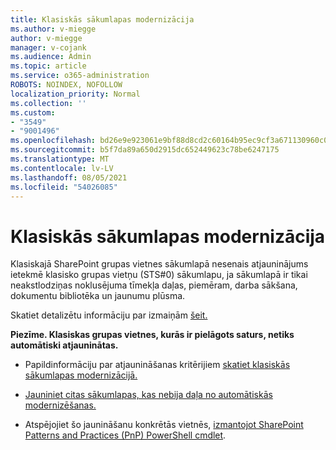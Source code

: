 ```yaml
---
title: Klasiskās sākumlapas modernizācija
ms.author: v-miegge
author: v-miegge
manager: v-cojank
ms.audience: Admin
ms.topic: article
ms.service: o365-administration
ROBOTS: NOINDEX, NOFOLLOW
localization_priority: Normal
ms.collection: ''
ms.custom:
- "3549"
- "9001496"
ms.openlocfilehash: bd26e9e923061e9bf88d8cd2c60164b95ec9cf3a671130960c0412e3f31acbaf
ms.sourcegitcommit: b5f7da89a650d2915dc652449623c78be6247175
ms.translationtype: MT
ms.contentlocale: lv-LV
ms.lasthandoff: 08/05/2021
ms.locfileid: "54026085"
---
```

# <a name="modernize-the-classic-home-page"></a>Klasiskās sākumlapas modernizācija

Klasiskajā SharePoint grupas vietnes sākumlapā nesenais atjauninājums ietekmē klasisko grupas vietņu (STS#0) sākumlapu, ja sākumlapā ir tikai neakstlodziņas noklusējuma tīmekļa daļas, piemēram, darba sākšana, dokumentu bibliotēka un jaunumu plūsma. 

Skatiet detalizētu informāciju par izmaiņām [šeit.](https://docs.microsoft.com/sharepoint/sharepointonline/media/homepage-upgrade-gif.gif) 

**Piezīme. Klasiskas grupas vietnes, kurās ir pielāgots saturs, netiks automātiski atjauninātas.**

* Papildinformāciju par atjaunināšanas kritērijiem [skatiet klasiskās sākumlapas modernizācijā.](https://docs.microsoft.com/sharepoint/disable-auto-modernization-classic-home-pages#why-update-classic-team-site-home-pages-to-modern)

* [Jauniniet citas sākumlapas, kas nebija daļa no automātiskās modernizēšanas.](https://docs.microsoft.com/sharepoint/dev/transform/modernize-userinterface-site-pages)

* Atspējojiet šo jaunināšanu konkrētās vietnēs, [izmantojot SharePoint Patterns and Practices (PnP) PowerShell cmdlet](https://docs.microsoft.com/powershell/sharepoint/sharepoint-pnp/sharepoint-pnp-cmdlets).
